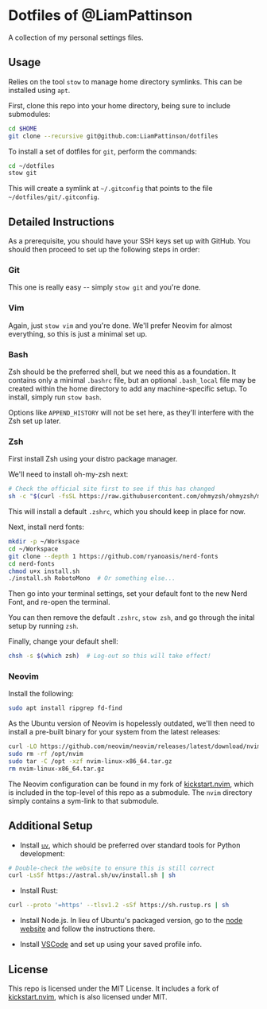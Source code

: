 # Dotfiles of @LiamPattinson

A collection of my personal settings files.

## Usage

Relies on the tool `stow` to manage home directory symlinks.
This can be installed using `apt`.

First, clone this repo into your home directory, being sure to
include submodules:

```bash
cd $HOME
git clone --recursive git@github.com:LiamPattinson/dotfiles
```

To install a set of dotfiles for `git`, perform the commands:

```bash
cd ~/dotfiles
stow git
```

This will create a symlink at `~/.gitconfig` that points to the
file `~/dotfiles/git/.gitconfig`.

## Detailed Instructions

As a prerequisite, you should have your SSH keys set up with
GitHub. You should then proceed to set up the following
steps in order:

### Git

This one is really easy -- simply `stow git` and you're done.

### Vim

Again, just `stow vim` and you're done. We'll prefer Neovim for
almost everything, so this is just a minimal set up.

### Bash

Zsh should be the preferred shell, but we need this as a foundation.
It contains only a minimal `.bashrc` file, but an optional `.bash_local`
file may be created within the home directory to add any machine-specific
setup. To install, simply run `stow bash`.

Options like `APPEND_HISTORY` will not be set here, as they'll interfere
with the Zsh set up later.

### Zsh

First install Zsh using your distro package manager.

We'll need to install oh-my-zsh next:

```bash
# Check the official site first to see if this has changed
sh -c "$(curl -fsSL https://raw.githubusercontent.com/ohmyzsh/ohmyzsh/master/tools/install.sh)"
```

This will install a default `.zshrc`, which you should keep in place
for now.

Next, install nerd fonts:

```bash
mkdir -p ~/Workspace
cd ~/Workspace
git clone --depth 1 https://github.com/ryanoasis/nerd-fonts
cd nerd-fonts
chmod u+x install.sh
./install.sh RobotoMono  # Or something else...
```

Then go into your terminal settings, set your default font to the new Nerd
Font, and re-open the terminal.

You can then remove the default `.zshrc`, `stow zsh`, and go through the inital
setup by running `zsh`.

Finally, change your default shell:

```bash
chsh -s $(which zsh)  # Log-out so this will take effect!
```

### Neovim

Install the following:

```bash
sudo apt install ripgrep fd-find
```

As the Ubuntu version of Neovim is hopelessly outdated, we'll then need to
install a pre-built binary for your system from the latest releases:

```bash
curl -LO https://github.com/neovim/neovim/releases/latest/download/nvim-linux-x86_64.tar.gz
sudo rm -rf /opt/nvim
sudo tar -C /opt -xzf nvim-linux-x86_64.tar.gz
rm nvim-linux-x86_64.tar.gz
```

The Neovim configuration can be found in my fork of
[kickstart.nvim](https://github.com/LiamPattinson/kickstart.nvim), which is
included in the top-level of this repo as a submodule. The
`nvim` directory simply contains a sym-link to that submodule.

## Additional Setup

- Install [`uv`](https://docs.astral.sh/uv/getting-started/installation/), which
  should be preferred over standard tools for Python development:

```bash
# Double-check the website to ensure this is still correct
curl -LsSf https://astral.sh/uv/install.sh | sh
```

- Install Rust:

```bash
curl --proto '=https' --tlsv1.2 -sSf https://sh.rustup.rs | sh
```

- Install Node.js. In lieu of Ubuntu's packaged version, go to the 
  [node website](https://nodejs.org/en/download) and follow the instructions there.

- Install [VSCode](https://code.visualstudio.com/docs/setup/linux) and set up using
  your saved profile info.

## License

This repo is licensed under the MIT License. It includes a fork of
[kickstart.nvim](https://github.com/nvim-lua/kickstart.nvim), which is also
licensed under MIT.
